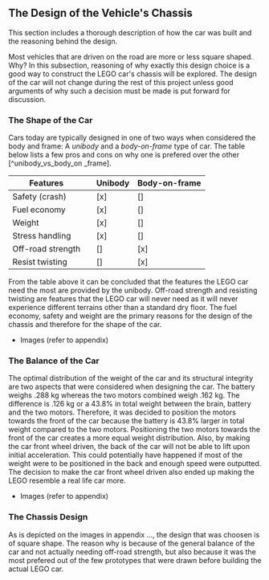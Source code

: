 ## The Design of the Vehicle's Chassis
This section includes a thorough description of how the car was built and the reasoning behind the design. 

Most vehicles that are driven on the road are more or less square shaped. Why? In this subsection, reasoning of why exactly this design choice is a good way to construct the LEGO car's chassis will be explored. The design of the car will not change during the rest of this project unless good arguments of why such a decision must be made is put forward for discussion. 

### The Shape of the Car

Cars today are typically designed in one of two ways when considered the body and frame: A *unibody* and a *body-on-frame* type of car. The table below lists a few pros and cons on why one is prefered over the other [^unibody_vs_body_on _frame].

| Features          |     | Unibody | Body-on-frame |
| ----------------- | --- | ------- | ------------- |
| Safety (crash)    |     | [x]     | []            |
| Fuel economy      |     | [x]     | []            |
| Weight            |     | [x]     | []            |
| Stress handling   |     | [x]     | []            |
| Off-road strength |     | []      | [x]           |
| Resist twisting   |     | []      | [x]           |

From the table above it can be concluded that the features the LEGO car need the most are provided by the unibody. Off-road strength and resisting twisting are features that the LEGO car will never need as it will never experience different terrains other than a standard dry floor. The fuel economy, safety and weight are the primary reasons for the design of the chassis and therefore for the shape of the car.

+ Images (refer to appendix)

### The Balance of the Car

The optimal distribution of the weight of the car and its structural integrity are two aspects that were considered when designing the car. The battery weighs .288 kg whereas the two motors combined weigh .162 kg. The difference is .126 kg or a 43.8% in total weight between the brain, battery and the two motors. Therefore, it was decided to position the motors towards the front of the car because the battery is 43.8% larger in total weight compared to the two motors. Positioning the two motors towards the front of the car creates a more equal weight distribution. Also, by making the car front wheel driven, the back of the car will not be able to lift upon initial acceleration. This could potentially have happened if most of the weight were to be positioned in the back and enough speed were outputted. The decision to make the car front wheel driven also ended up making the LEGO resemble a real life car more. 

+ Images (refer to appendix)

### The Chassis Design
As is depicted on the images in appendix ..., the design that was choosen is of square shape. The reason why is because of the general balance of the car and not actually needing off-road strength, but also because it was the most prefered out of the few prototypes that were drawn before building the actual LEGO car. 




[^unibody_vs._body_on_frame]: http://www.autonews.com/article/20170626/OEM01/170629864/body-on-frame-vs.-unibody:-pros-and-cons

